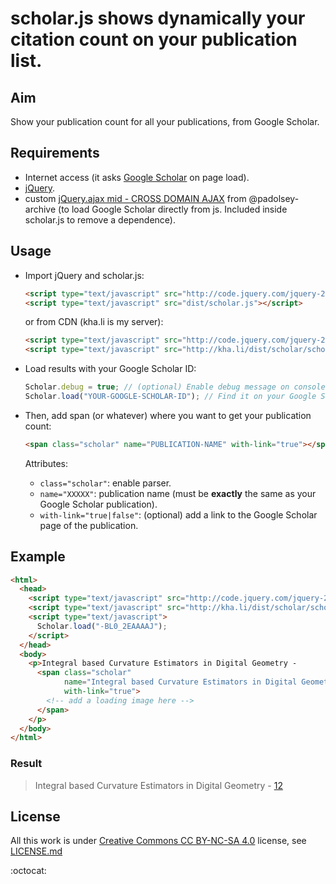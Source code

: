 # scholar.js shows dynamically your citation count on your publication list.

## Aim

Show your publication count for all your publications, from Google Scholar.

## Requirements

- Internet access (it asks [Google Scholar](http://scholar.google.com/) on page load).
- [jQuery](http://jquery.com/).
- custom [jQuery.ajax mid - CROSS DOMAIN AJAX](https://github.com/padolsey-archive/jquery.fn/tree/master/cross-domain-ajax) from @padolsey-archive (to load Google Scholar directly from js. Included inside scholar.js to remove a dependence).

## Usage

- Import jQuery and scholar.js:

  ```html
  <script type="text/javascript" src="http://code.jquery.com/jquery-2.2.0.min.js"></script>
  <script type="text/javascript" src="dist/scholar.js"></script>
  ```

  or from CDN (kha.li is my server):

  ```html
  <script type="text/javascript" src="http://code.jquery.com/jquery-2.2.0.min.js"></script>
  <script type="text/javascript" src="http://kha.li/dist/scholar/scholar-0.1.min.js"></script>
  ```

- Load results with your Google Scholar ID:

  ```js
  Scholar.debug = true; // (optional) Enable debug message on console.
  Scholar.load("YOUR-GOOGLE-SCHOLAR-ID"); // Find it on your Google Scholar profile
  ```

- Then, add span (or whatever) where you want to get your publication count:

  ```html
  <span class="scholar" name="PUBLICATION-NAME" with-link="true"></span>
  ```
  Attributes:
  - `class="scholar"`: enable parser.
  - `name="XXXXX"`: publication name (must be **exactly** the same as your Google Scholar publication).
  - `with-link="true|false"`: (optional) add a link to the Google Scholar page of the publication.

## Example

```html
<html>
  <head>
    <script type="text/javascript" src="http://code.jquery.com/jquery-2.2.0.min.js"></script>
    <script type="text/javascript" src="http://kha.li/dist/scholar/scholar-0.1.min.js"></script>
    <script type="text/javascript">
      Scholar.load("-BL0_2EAAAAJ");
    </script>
  </head>
  <body>
    <p>Integral based Curvature Estimators in Digital Geometry -
      <span class="scholar"
            name="Integral based Curvature Estimators in Digital Geometry"
            with-link="true">
        <!-- add a loading image here -->
      </span>
    </p>
  </body>
</html>
```

### Result

> Integral based Curvature Estimators in Digital Geometry - [12](https://scholar.google.fr/citations?view_op=view_citation&hl=fr&user=-BL0_2EAAAAJ&citation_for_view=-BL0_2EAAAAJ:u5HHmVD_uO8C)


## License

All this work is under [Creative Commons CC BY-NC-SA 4.0](http://creativecommons.org/licenses/by-nc-sa/4.0/) license, see [LICENSE.md](https://github.com/jlevallois/scholar.js/blob/master/LICENSE.md)

:octocat:
